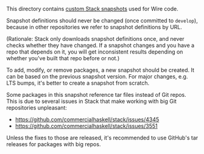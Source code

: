 This directory contains [custom Stack snapshots][custom] used for Wire code.

[custom]: https://docs.haskellstack.org/en/stable/custom_snapshot/

Snapshot definitions should never be changed (once committed to `develop`), because in other
repositories we refer to snapshot definitions by URL.

(Rationale: Stack only downloads snapshot definitions once, and never checks whether they have
changed. If a snapshot changes and you have a repo that depends on it, you will get
inconsistent results depending on whether you've built that repo before or not.)

To add, modify, or remove packages, a new snapshot should be created. It can be based on the
previous snapshot version. For major changes, e.g. LTS bumps, it's better to create a snapshot
from scratch.

Some packages in this snapshot reference tar files instead of Git repos. This is due to
several issues in Stack that make working with big Git repositories unpleasant:

  * https://github.com/commercialhaskell/stack/issues/4345
  * https://github.com/commercialhaskell/stack/issues/3551

Unless the fixes to those are released, it's recommended to use GitHub's tar releases for
packages with big repos.
